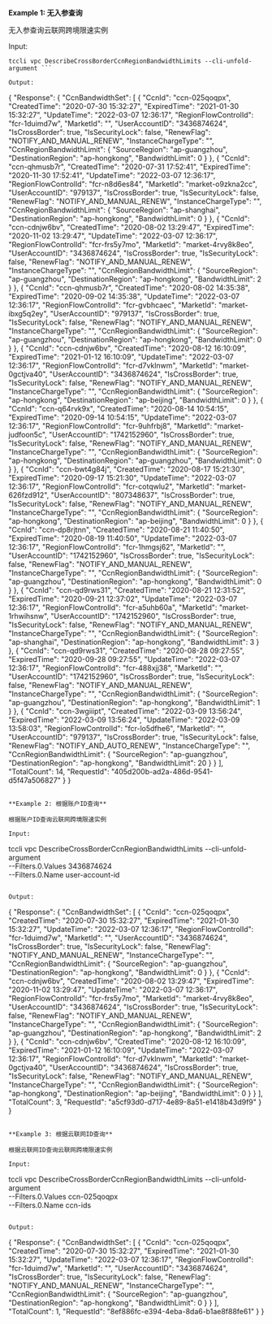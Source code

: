 **Example 1: 无入参查询**

无入参查询云联网跨境限速实例

Input: 

```
tccli vpc DescribeCrossBorderCcnRegionBandwidthLimits --cli-unfold-argument ```

Output: 
```
{
    "Response": {
        "CcnBandwidthSet": [
            {
                "CcnId": "ccn-025qoqpx",
                "CreatedTime": "2020-07-30 15:32:27",
                "ExpiredTime": "2021-01-30 15:32:27",
                "UpdateTime": "2022-03-07 12:36:17",
                "RegionFlowControlId": "fcr-1duimd7w",
                "MarketId": "",
                "UserAccountID": "3436874624",
                "IsCrossBorder": true,
                "IsSecurityLock": false,
                "RenewFlag": "NOTIFY_AND_MANUAL_RENEW",
                "InstanceChargeType": "",
                "CcnRegionBandwidthLimit": {
                    "SourceRegion": "ap-guangzhou",
                    "DestinationRegion": "ap-hongkong",
                    "BandwidthLimit": 0
                }
            },
            {
                "CcnId": "ccn-qhmusb7r",
                "CreatedTime": "2020-07-31 17:52:41",
                "ExpiredTime": "2020-11-30 17:52:41",
                "UpdateTime": "2022-03-07 12:36:17",
                "RegionFlowControlId": "fcr-n8d6es84",
                "MarketId": "market-o9zkna2cc",
                "UserAccountID": "979137",
                "IsCrossBorder": true,
                "IsSecurityLock": false,
                "RenewFlag": "NOTIFY_AND_MANUAL_RENEW",
                "InstanceChargeType": "",
                "CcnRegionBandwidthLimit": {
                    "SourceRegion": "ap-shanghai",
                    "DestinationRegion": "ap-hongkong",
                    "BandwidthLimit": 0
                }
            },
            {
                "CcnId": "ccn-cdnjw6bv",
                "CreatedTime": "2020-08-02 13:29:47",
                "ExpiredTime": "2020-11-02 13:29:47",
                "UpdateTime": "2022-03-07 12:36:17",
                "RegionFlowControlId": "fcr-frs5y7mo",
                "MarketId": "market-4rvy8k8eo",
                "UserAccountID": "3436874624",
                "IsCrossBorder": true,
                "IsSecurityLock": false,
                "RenewFlag": "NOTIFY_AND_MANUAL_RENEW",
                "InstanceChargeType": "",
                "CcnRegionBandwidthLimit": {
                    "SourceRegion": "ap-guangzhou",
                    "DestinationRegion": "ap-hongkong",
                    "BandwidthLimit": 2
                }
            },
            {
                "CcnId": "ccn-qhmusb7r",
                "CreatedTime": "2020-08-02 14:35:38",
                "ExpiredTime": "2020-09-02 14:35:38",
                "UpdateTime": "2022-03-07 12:36:17",
                "RegionFlowControlId": "fcr-gvbhcaec",
                "MarketId": "market-ibxg5q2ey",
                "UserAccountID": "979137",
                "IsCrossBorder": true,
                "IsSecurityLock": false,
                "RenewFlag": "NOTIFY_AND_MANUAL_RENEW",
                "InstanceChargeType": "",
                "CcnRegionBandwidthLimit": {
                    "SourceRegion": "ap-guangzhou",
                    "DestinationRegion": "ap-hongkong",
                    "BandwidthLimit": 0
                }
            },
            {
                "CcnId": "ccn-cdnjw6bv",
                "CreatedTime": "2020-08-12 16:10:09",
                "ExpiredTime": "2021-01-12 16:10:09",
                "UpdateTime": "2022-03-07 12:36:17",
                "RegionFlowControlId": "fcr-d7vklnwm",
                "MarketId": "market-0gctjva40",
                "UserAccountID": "3436874624",
                "IsCrossBorder": true,
                "IsSecurityLock": false,
                "RenewFlag": "NOTIFY_AND_MANUAL_RENEW",
                "InstanceChargeType": "",
                "CcnRegionBandwidthLimit": {
                    "SourceRegion": "ap-hongkong",
                    "DestinationRegion": "ap-beijing",
                    "BandwidthLimit": 0
                }
            },
            {
                "CcnId": "ccn-q64rvk9x",
                "CreatedTime": "2020-08-14 10:54:15",
                "ExpiredTime": "2020-09-14 10:54:15",
                "UpdateTime": "2022-03-07 12:36:17",
                "RegionFlowControlId": "fcr-9uhfrbj8",
                "MarketId": "market-judfoon5c",
                "UserAccountID": "1742152960",
                "IsCrossBorder": true,
                "IsSecurityLock": false,
                "RenewFlag": "NOTIFY_AND_MANUAL_RENEW",
                "InstanceChargeType": "",
                "CcnRegionBandwidthLimit": {
                    "SourceRegion": "ap-hongkong",
                    "DestinationRegion": "ap-guangzhou",
                    "BandwidthLimit": 0
                }
            },
            {
                "CcnId": "ccn-bwt4g84j",
                "CreatedTime": "2020-08-17 15:21:30",
                "ExpiredTime": "2020-09-17 15:21:30",
                "UpdateTime": "2022-03-07 12:36:17",
                "RegionFlowControlId": "fcr-cotqwlu2",
                "MarketId": "market-626fzd912",
                "UserAccountID": "807348637",
                "IsCrossBorder": true,
                "IsSecurityLock": false,
                "RenewFlag": "NOTIFY_AND_MANUAL_RENEW",
                "InstanceChargeType": "",
                "CcnRegionBandwidthLimit": {
                    "SourceRegion": "ap-hongkong",
                    "DestinationRegion": "ap-beijing",
                    "BandwidthLimit": 0
                }
            },
            {
                "CcnId": "ccn-dp8rjtnn",
                "CreatedTime": "2020-08-21 11:40:50",
                "ExpiredTime": "2020-08-19 11:40:50",
                "UpdateTime": "2022-03-07 12:36:17",
                "RegionFlowControlId": "fcr-1hmgsj62",
                "MarketId": "",
                "UserAccountID": "1742152960",
                "IsCrossBorder": true,
                "IsSecurityLock": false,
                "RenewFlag": "NOTIFY_AND_MANUAL_RENEW",
                "InstanceChargeType": "",
                "CcnRegionBandwidthLimit": {
                    "SourceRegion": "ap-guangzhou",
                    "DestinationRegion": "ap-hongkong",
                    "BandwidthLimit": 0
                }
            },
            {
                "CcnId": "ccn-qd9rws31",
                "CreatedTime": "2020-08-21 12:31:52",
                "ExpiredTime": "2020-09-21 12:37:02",
                "UpdateTime": "2022-03-07 12:36:17",
                "RegionFlowControlId": "fcr-a5uhb60a",
                "MarketId": "market-1rhwihsnw",
                "UserAccountID": "1742152960",
                "IsCrossBorder": true,
                "IsSecurityLock": false,
                "RenewFlag": "NOTIFY_AND_MANUAL_RENEW",
                "InstanceChargeType": "",
                "CcnRegionBandwidthLimit": {
                    "SourceRegion": "ap-shanghai",
                    "DestinationRegion": "ap-hongkong",
                    "BandwidthLimit": 3
                }
            },
            {
                "CcnId": "ccn-qd9rws31",
                "CreatedTime": "2020-08-28 09:27:55",
                "ExpiredTime": "2020-09-28 09:27:55",
                "UpdateTime": "2022-03-07 12:36:17",
                "RegionFlowControlId": "fcr-488xjj38",
                "MarketId": "",
                "UserAccountID": "1742152960",
                "IsCrossBorder": true,
                "IsSecurityLock": false,
                "RenewFlag": "NOTIFY_AND_MANUAL_RENEW",
                "InstanceChargeType": "",
                "CcnRegionBandwidthLimit": {
                    "SourceRegion": "ap-guangzhou",
                    "DestinationRegion": "ap-hongkong",
                    "BandwidthLimit": 1
                }
            },
            {
                "CcnId": "ccn-3wgiiipt",
                "CreatedTime": "2022-03-09 13:56:24",
                "ExpiredTime": "2022-03-09 13:56:24",
                "UpdateTime": "2022-03-09 13:58:03",
                "RegionFlowControlId": "fcr-lo5dfhe6",
                "MarketId": "",
                "UserAccountID": "979137",
                "IsCrossBorder": true,
                "IsSecurityLock": false,
                "RenewFlag": "NOTIFY_AND_AUTO_RENEW",
                "InstanceChargeType": "",
                "CcnRegionBandwidthLimit": {
                    "SourceRegion": "ap-guangzhou",
                    "DestinationRegion": "ap-hongkong",
                    "BandwidthLimit": 20
                }
            }
        ],
        "TotalCount": 14,
        "RequestId": "405d200b-ad2a-486d-9541-d5f47a506827"
    }
}
```

**Example 2: 根据账户ID查询**

根据账户ID查询云联网跨境限速实例

Input: 

```
tccli vpc DescribeCrossBorderCcnRegionBandwidthLimits --cli-unfold-argument  \
    --Filters.0.Values 3436874624 \
    --Filters.0.Name user-account-id
```

Output: 
```
{
    "Response": {
        "CcnBandwidthSet": [
            {
                "CcnId": "ccn-025qoqpx",
                "CreatedTime": "2020-07-30 15:32:27",
                "ExpiredTime": "2021-01-30 15:32:27",
                "UpdateTime": "2022-03-07 12:36:17",
                "RegionFlowControlId": "fcr-1duimd7w",
                "MarketId": "",
                "UserAccountID": "3436874624",
                "IsCrossBorder": true,
                "IsSecurityLock": false,
                "RenewFlag": "NOTIFY_AND_MANUAL_RENEW",
                "InstanceChargeType": "",
                "CcnRegionBandwidthLimit": {
                    "SourceRegion": "ap-guangzhou",
                    "DestinationRegion": "ap-hongkong",
                    "BandwidthLimit": 0
                }
            },
            {
                "CcnId": "ccn-cdnjw6bv",
                "CreatedTime": "2020-08-02 13:29:47",
                "ExpiredTime": "2020-11-02 13:29:47",
                "UpdateTime": "2022-03-07 12:36:17",
                "RegionFlowControlId": "fcr-frs5y7mo",
                "MarketId": "market-4rvy8k8eo",
                "UserAccountID": "3436874624",
                "IsCrossBorder": true,
                "IsSecurityLock": false,
                "RenewFlag": "NOTIFY_AND_MANUAL_RENEW",
                "InstanceChargeType": "",
                "CcnRegionBandwidthLimit": {
                    "SourceRegion": "ap-guangzhou",
                    "DestinationRegion": "ap-hongkong",
                    "BandwidthLimit": 2
                }
            },
            {
                "CcnId": "ccn-cdnjw6bv",
                "CreatedTime": "2020-08-12 16:10:09",
                "ExpiredTime": "2021-01-12 16:10:09",
                "UpdateTime": "2022-03-07 12:36:17",
                "RegionFlowControlId": "fcr-d7vklnwm",
                "MarketId": "market-0gctjva40",
                "UserAccountID": "3436874624",
                "IsCrossBorder": true,
                "IsSecurityLock": false,
                "RenewFlag": "NOTIFY_AND_MANUAL_RENEW",
                "InstanceChargeType": "",
                "CcnRegionBandwidthLimit": {
                    "SourceRegion": "ap-hongkong",
                    "DestinationRegion": "ap-beijing",
                    "BandwidthLimit": 0
                }
            }
        ],
        "TotalCount": 3,
        "RequestId": "a5cf93d0-d717-4e89-8a51-e1418b43d9f9"
    }
}
```

**Example 3: 根据云联网ID查询**

根据云联网ID查询云联网跨境限速实例

Input: 

```
tccli vpc DescribeCrossBorderCcnRegionBandwidthLimits --cli-unfold-argument  \
    --Filters.0.Values ccn-025qoqpx \
    --Filters.0.Name ccn-ids
```

Output: 
```
{
    "Response": {
        "CcnBandwidthSet": [
            {
                "CcnId": "ccn-025qoqpx",
                "CreatedTime": "2020-07-30 15:32:27",
                "ExpiredTime": "2021-01-30 15:32:27",
                "UpdateTime": "2022-03-07 12:36:17",
                "RegionFlowControlId": "fcr-1duimd7w",
                "MarketId": "",
                "UserAccountID": "3436874624",
                "IsCrossBorder": true,
                "IsSecurityLock": false,
                "RenewFlag": "NOTIFY_AND_MANUAL_RENEW",
                "InstanceChargeType": "",
                "CcnRegionBandwidthLimit": {
                    "SourceRegion": "ap-guangzhou",
                    "DestinationRegion": "ap-hongkong",
                    "BandwidthLimit": 0
                }
            }
        ],
        "TotalCount": 1,
        "RequestId": "8ef886fc-e394-4eba-8da6-b1ae8f88fe61"
    }
}
```

